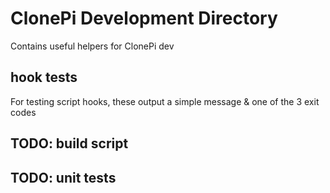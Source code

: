 # ClonePi Development Directory
Contains useful helpers for ClonePi dev

## hook tests
For testing script hooks, these output a simple message & one of the 3 exit codes

## TODO: build script

## TODO: unit tests
